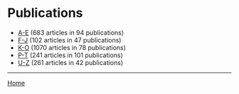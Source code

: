 # Publications

  * [A-E](./a-e/index.md) (683 articles in 94 publications)
  * [F-J](./f-j/index.md) (102 articles in 47 publications)
  * [K-O](./k-o/index.md) (1070 articles in 78 publications)
  * [P-T](./p-t/index.md) (241 articles in 101 publications)
  * [U-Z](./u-z/index.md) (261 articles in 42 publications)

----

[Home](../index.md)
